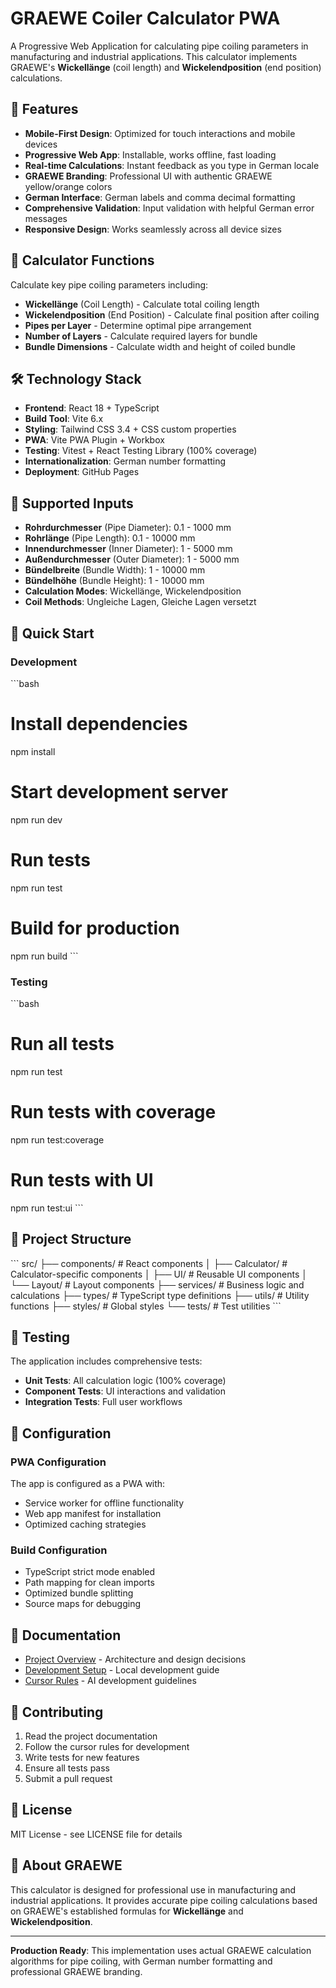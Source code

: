 # GRAEWE Coiler Calculator PWA

A Progressive Web Application for calculating pipe coiling parameters in manufacturing and industrial applications. This calculator implements GRAEWE's **Wickellänge** (coil length) and **Wickelendposition** (end position) calculations.

## 🚀 Features

- **Mobile-First Design**: Optimized for touch interactions and mobile devices
- **Progressive Web App**: Installable, works offline, fast loading
- **Real-time Calculations**: Instant feedback as you type in German locale
- **GRAEWE Branding**: Professional UI with authentic GRAEWE yellow/orange colors
- **German Interface**: German labels and comma decimal formatting
- **Comprehensive Validation**: Input validation with helpful German error messages
- **Responsive Design**: Works seamlessly across all device sizes

## 🧮 Calculator Functions

Calculate key pipe coiling parameters including:
- **Wickellänge** (Coil Length) - Calculate total coiling length
- **Wickelendposition** (End Position) - Calculate final position after coiling
- **Pipes per Layer** - Determine optimal pipe arrangement
- **Number of Layers** - Calculate required layers for bundle
- **Bundle Dimensions** - Calculate width and height of coiled bundle

## 🛠️ Technology Stack

- **Frontend**: React 18 + TypeScript
- **Build Tool**: Vite 6.x
- **Styling**: Tailwind CSS 3.4 + CSS custom properties
- **PWA**: Vite PWA Plugin + Workbox
- **Testing**: Vitest + React Testing Library (100% coverage)
- **Internationalization**: German number formatting
- **Deployment**: GitHub Pages

## 📱 Supported Inputs

- **Rohrdurchmesser** (Pipe Diameter): 0.1 - 1000 mm
- **Rohrlänge** (Pipe Length): 0.1 - 10000 mm  
- **Innendurchmesser** (Inner Diameter): 1 - 5000 mm
- **Außendurchmesser** (Outer Diameter): 1 - 5000 mm
- **Bündelbreite** (Bundle Width): 1 - 10000 mm
- **Bündelhöhe** (Bundle Height): 1 - 10000 mm
- **Calculation Modes**: Wickellänge, Wickelendposition
- **Coil Methods**: Ungleiche Lagen, Gleiche Lagen versetzt

## 🚀 Quick Start

### Development

\`\`\`bash
# Install dependencies
npm install

# Start development server
npm run dev

# Run tests
npm run test

# Build for production
npm run build
\`\`\`

### Testing

\`\`\`bash
# Run all tests
npm run test

# Run tests with coverage
npm run test:coverage

# Run tests with UI
npm run test:ui
\`\`\`

## 📝 Project Structure

\`\`\`
src/
├── components/          # React components
│   ├── Calculator/      # Calculator-specific components
│   ├── UI/             # Reusable UI components
│   └── Layout/         # Layout components
├── services/           # Business logic and calculations
├── types/              # TypeScript type definitions
├── utils/              # Utility functions
├── styles/             # Global styles
└── tests/              # Test utilities
\`\`\`

## 🧪 Testing

The application includes comprehensive tests:
- **Unit Tests**: All calculation logic (100% coverage)
- **Component Tests**: UI interactions and validation
- **Integration Tests**: Full user workflows

## 🔧 Configuration

### PWA Configuration

The app is configured as a PWA with:
- Service worker for offline functionality
- Web app manifest for installation
- Optimized caching strategies

### Build Configuration

- TypeScript strict mode enabled
- Path mapping for clean imports
- Optimized bundle splitting
- Source maps for debugging

## 📖 Documentation

- [Project Overview](docs/PROJECT_OVERVIEW.md) - Architecture and design decisions
- [Development Setup](docs/DEVELOPMENT_SETUP.md) - Local development guide
- [Cursor Rules](.cursorrules) - AI development guidelines

## 🤝 Contributing

1. Read the project documentation
2. Follow the cursor rules for development
3. Write tests for new features
4. Ensure all tests pass
5. Submit a pull request

## 📄 License

MIT License - see LICENSE file for details

## 🏢 About GRAEWE

This calculator is designed for professional use in manufacturing and industrial applications. It provides accurate pipe coiling calculations based on GRAEWE's established formulas for **Wickellänge** and **Wickelendposition**.

---

**Production Ready**: This implementation uses actual GRAEWE calculation algorithms for pipe coiling, with German number formatting and professional GRAEWE branding.
